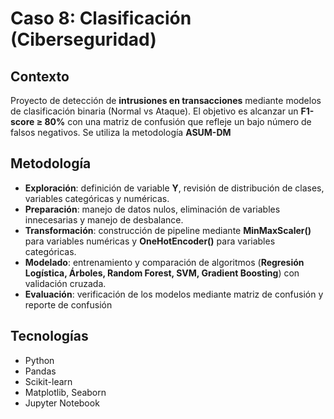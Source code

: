 # Caso 8: Clasificación (Ciberseguridad)

## Contexto
Proyecto de detección de **intrusiones en transacciones** mediante modelos de clasificación binaria (Normal vs Ataque). El objetivo es alcanzar un **F1-score ≥ 80%** con una matriz de confusión que refleje un bajo número de falsos negativos. Se utiliza la metodología **ASUM-DM**

## Metodología
- **Exploración**: definición de variable **Y**, revisión de distribución de clases, variables categóricas y numéricas.  
- **Preparación**: manejo de datos nulos, eliminación de variables innecesarias y manejo de desbalance.  
- **Transformación**: construcción de pipeline mediante **MinMaxScaler()** para variables numéricas y **OneHotEncoder()** para variables categóricas.  
- **Modelado**: entrenamiento y comparación de algoritmos (**Regresión Logística, Árboles, Random Forest, SVM, Gradient Boosting**) con validación cruzada.
- **Evaluación**: verificación de los modelos mediante matriz de confusión y reporte de confusión

## Tecnologías
- Python  
- Pandas
- Scikit-learn  
- Matplotlib, Seaborn  
- Jupyter Notebook
